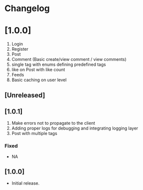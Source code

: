 # Changelog

# [1.0.0]
1. Login 
2. Register
3. Post 
4. Comment (Basic create/view comment / view comments)
5. single tag with enums defining predefined tags
6. like on Post with like count 
7. Feeds
8. Basic caching on user level

## [Unreleased]

## [1.0.1]

1. Make errors not to propagate to the client 
2. Adding proper logs for debugging  and integrating logging layer 
3. Post with multiple tags

### Fixed
- NA 

## [1.0.0] 
- Initial release.
